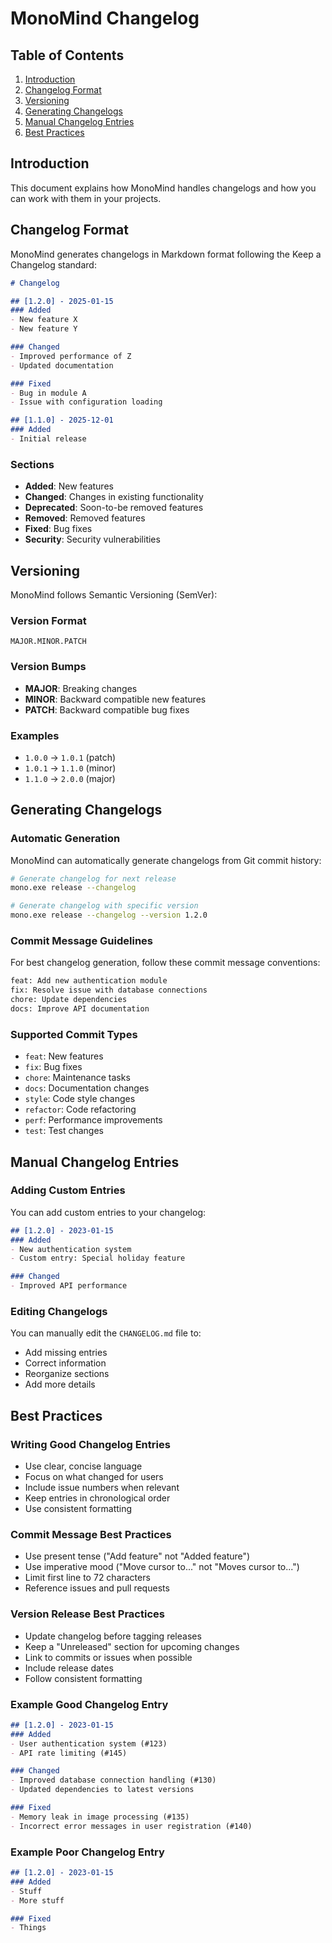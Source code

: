 # MonoMind Changelog

## Table of Contents

1. [Introduction](#introduction)
2. [Changelog Format](#changelog-format)
3. [Versioning](#versioning)
4. [Generating Changelogs](#generating-changelogs)
5. [Manual Changelog Entries](#manual-changelog-entries)
6. [Best Practices](#best-practices)

## Introduction

This document explains how MonoMind handles changelogs and how you can work with them in your projects.

## Changelog Format

MonoMind generates changelogs in Markdown format following the Keep a Changelog standard:

```markdown
# Changelog

## [1.2.0] - 2025-01-15
### Added
- New feature X
- New feature Y

### Changed
- Improved performance of Z
- Updated documentation

### Fixed
- Bug in module A
- Issue with configuration loading

## [1.1.0] - 2025-12-01
### Added
- Initial release
```

### Sections

- **Added**: New features
- **Changed**: Changes in existing functionality
- **Deprecated**: Soon-to-be removed features
- **Removed**: Removed features
- **Fixed**: Bug fixes
- **Security**: Security vulnerabilities

## Versioning

MonoMind follows Semantic Versioning (SemVer):

### Version Format

`MAJOR.MINOR.PATCH`

### Version Bumps

- **MAJOR**: Breaking changes
- **MINOR**: Backward compatible new features
- **PATCH**: Backward compatible bug fixes

### Examples

- `1.0.0` → `1.0.1` (patch)
- `1.0.1` → `1.1.0` (minor)
- `1.1.0` → `2.0.0` (major)

## Generating Changelogs

### Automatic Generation
MonoMind can automatically generate changelogs from Git commit history:

```bash
# Generate changelog for next release
mono.exe release --changelog

# Generate changelog with specific version
mono.exe release --changelog --version 1.2.0
```

### Commit Message Guidelines

For best changelog generation, follow these commit message conventions:

```bash
feat: Add new authentication module
fix: Resolve issue with database connections
chore: Update dependencies
docs: Improve API documentation
```

### Supported Commit Types

- `feat`: New features
- `fix`: Bug fixes
- `chore`: Maintenance tasks
- `docs`: Documentation changes
- `style`: Code style changes
- `refactor`: Code refactoring
- `perf`: Performance improvements
- `test`: Test changes

## Manual Changelog Entries

### Adding Custom Entries
You can add custom entries to your changelog:

```markdown
## [1.2.0] - 2023-01-15
### Added
- New authentication system
- Custom entry: Special holiday feature

### Changed
- Improved API performance
```

### Editing Changelogs
You can manually edit the `CHANGELOG.md` file to:
- Add missing entries
- Correct information
- Reorganize sections
- Add more details

## Best Practices

### Writing Good Changelog Entries

- Use clear, concise language
- Focus on what changed for users
- Include issue numbers when relevant
- Keep entries in chronological order
- Use consistent formatting

### Commit Message Best Practices

- Use present tense ("Add feature" not "Added feature")
- Use imperative mood ("Move cursor to..." not "Moves cursor to...")
- Limit first line to 72 characters
- Reference issues and pull requests

### Version Release Best Practices

- Update changelog before tagging releases
- Keep a "Unreleased" section for upcoming changes
- Link to commits or issues when possible
- Include release dates
- Follow consistent formatting

### Example Good Changelog Entry

```markdown
## [1.2.0] - 2023-01-15
### Added
- User authentication system (#123)
- API rate limiting (#145)

### Changed
- Improved database connection handling (#130)
- Updated dependencies to latest versions

### Fixed
- Memory leak in image processing (#135)
- Incorrect error messages in user registration (#140)
```

### Example Poor Changelog Entry

```markdown
## [1.2.0] - 2023-01-15
### Added
- Stuff
- More stuff

### Fixed
- Things
```